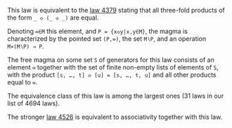 This law is equivalent to the [law 4379](https://teorth.github.io/equational_theories/implications/?4379) stating that all three-fold products of the form `_ ◇ (_ ◇ _)` are equal.

Denoting `∞∈M` this element, and `P = {x◇y|x,y∈M}`, the magma is characterized by the pointed set `(P,∞)`, the set `M∖P`, and an operation `M×(M∖P) → P`.

The free magma on some set `S` of generators for this law consists of an element `∞` together with the set of finite non-empty lists of elements of `S`, with the product `[s, …, t] ◇ [u] = [s, …, t, u]` and all other products equal to `∞`.

The equivalence class of this law is among the largest ones (31 laws in our list of 4694 laws).

The stronger [law 4526](https://teorth.github.io/equational_theories/implications/?4526) is equivalent to associativity together with this law.
